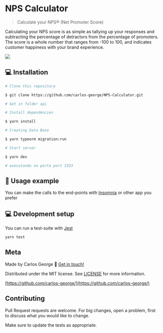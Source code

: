 # NPS Calculator
> Calculate your NPS® (Net Promoter Score)


Calculating your NPS score is as simple as tallying up your responses and subtracting the percentage of detractors from the percentage of promoters. The score is a whole number that ranges from -100 to 100, and indicates customer happiness with your brand experience.

![](header.png)

## 💻 Installation

```sh
# Clone this repository

$ git clone https://github.com/carlos-george/NPS-Calculator.git

# Get in folder api

# Install dependencies

$ yarn install

# Creating Data Base

$ yarn typeorm migration:run

# Start server

$ yarn dev

# executando na porta port 3333
```

## 🚀 Usage example

You can make the calls to the end-points with [Insomnia](https://insomnia.rest/) or other app you prefer

## 💻 Development setup

You can run a test-suite with [Jest](https://jestjs.io/)

```sh
yarn test
```

## Meta

Made by Carlos George :wave: [Get in touch!](https://www.linkedin.com/in/carlos-george-58856a1b/)

Distributed under the MIT license. See [LICENSE](LICENSE.md) for more information.

[https://github.com/carlos-george/](https://github.com/carlos-george/)

## Contributing

Pull Request requests are welcome. For big changes, open a problem, first to discuss what you would like to change.

Make sure to update the tests as appropriate.
